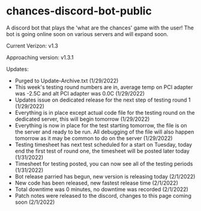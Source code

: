 # chances-discord-bot-public
A discord bot that plays the 'what are the chances' game with the user! The bot is going online soon on various servers and will expand soon.

Current Verizon: v1.3

Approaching version: v1.3.1

Updates:
- Purged to Update-Archive.txt (1/29/2022)
- This week's testing round numbers are in, average temp on PCI adapter was -2.5C and alt PCI adapter was 0.0C (1/29/2022)
- Updates issue on dedicated release for the next step of testing round 1 (1/29/2022)
- Everything is in place except actual code file for the testing round on the dedicated server, this will begin tomorrow (1/29/2022)
- Everything is now in place for the test starting tomorrow, the file is on the server and ready to be run. All debugging of the file will also happen tomorrow as it may be common to do on the server (1/29/2022)
- Testing timesheet has next test scheduled for a start on Tuesday, today end the first test of round one, the timesheet will be posted later today (1/31/2022)
- Timesheet for testing posted, you can now see all of the testing periods (1/31/2022)
- Bot release parried has begun, new version is releasing today (2/1/2022)
- New code has been released, new fastest release time (2/1/2022)
- Total downtime was 0 minutes, no downtime was recorded (2/1/2022)
- Patch notes were released to the discord, changes to this page coming soon (2/1/2022)

